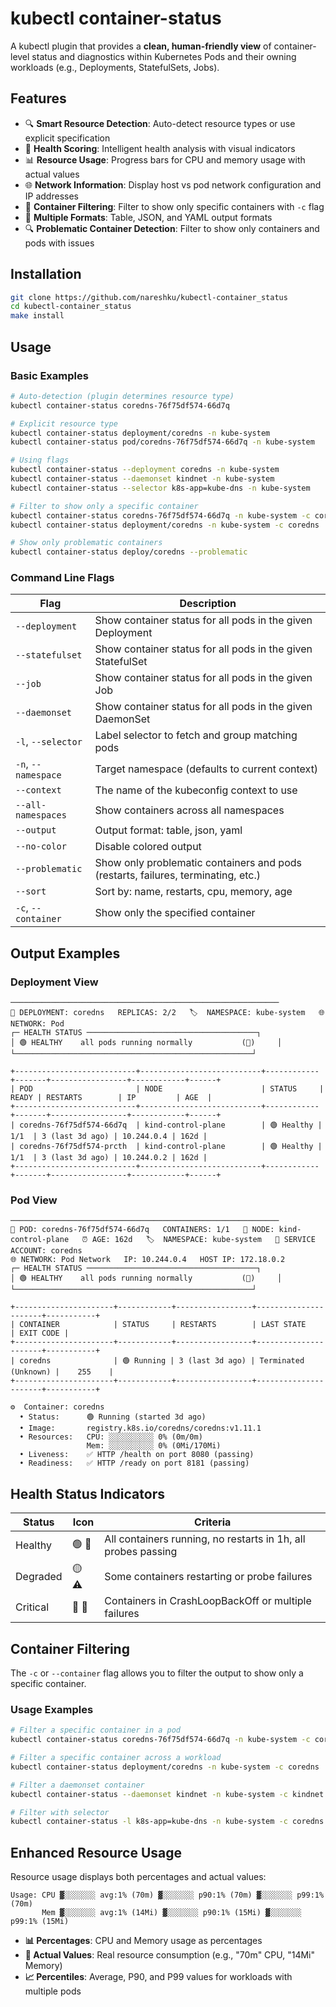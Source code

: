 # kubectl container-status

A kubectl plugin that provides a **clean, human-friendly view** of container-level status and diagnostics within Kubernetes Pods and their owning workloads (e.g., Deployments, StatefulSets, Jobs).

## Features

- 🔍 **Smart Resource Detection**: Auto-detect resource types or use explicit specification
- 🏥 **Health Scoring**: Intelligent health analysis with visual indicators
- 📊 **Resource Usage**: Progress bars for CPU and memory usage with actual values
- 🌐 **Network Information**: Display host vs pod network configuration and IP addresses
- 🎯 **Container Filtering**: Filter to show only specific containers with `-c` flag
- 📝 **Multiple Formats**: Table, JSON, and YAML output formats
- 🔍 **Problematic Container Detection**: Filter to show only containers and pods with issues

## Installation

```bash
git clone https://github.com/nareshku/kubectl-container_status
cd kubectl-container_status
make install
```

## Usage

### Basic Examples

```bash
# Auto-detection (plugin determines resource type)
kubectl container-status coredns-76f75df574-66d7q

# Explicit resource type
kubectl container-status deployment/coredns -n kube-system
kubectl container-status pod/coredns-76f75df574-66d7q -n kube-system

# Using flags
kubectl container-status --deployment coredns -n kube-system
kubectl container-status --daemonset kindnet -n kube-system
kubectl container-status --selector k8s-app=kube-dns -n kube-system

# Filter to show only a specific container
kubectl container-status coredns-76f75df574-66d7q -n kube-system -c coredns
kubectl container-status deployment/coredns -n kube-system -c coredns

# Show only problematic containers
kubectl container-status deploy/coredns --problematic
```

### Command Line Flags

| Flag                | Description                                                         |
| ------------------- | ------------------------------------------------------------------- |
| `--deployment`      | Show container status for all pods in the given Deployment          |
| `--statefulset`     | Show container status for all pods in the given StatefulSet         |
| `--job`             | Show container status for all pods in the given Job                 |
| `--daemonset`       | Show container status for all pods in the given DaemonSet           |
| `-l`, `--selector`  | Label selector to fetch and group matching pods                     |
| `-n`, `--namespace` | Target namespace (defaults to current context)                      |
| `--context`         | The name of the kubeconfig context to use                           |
| `--all-namespaces`  | Show containers across all namespaces                               |
| `--output`          | Output format: table, json, yaml                                   |
| `--no-color`        | Disable colored output                                              |
| `--problematic`     | Show only problematic containers and pods (restarts, failures, terminating, etc.) |
| `--sort`            | Sort by: name, restarts, cpu, memory, age                          ||
| `-c`, `--container` | Show only the specified container                                   |

## Output Examples

### Deployment View
```
────────────────────────────────────────────────────────────
🎯 DEPLOYMENT: coredns   REPLICAS: 2/2   🏷️  NAMESPACE: kube-system   🌐 NETWORK: Pod
┌─ HEALTH STATUS ──────────────────────────────────────┐
│ 🟢 HEALTHY    all pods running normally           (💚)     │
└─────────────────────────────────────────────────────┘

+---------------------------+---------------------------+------------+-------+-----------------+------------+------+
| POD                       | NODE                      | STATUS     | READY | RESTARTS        | IP         | AGE  |
+---------------------------+---------------------------+------------+-------+-----------------+------------+------+
| coredns-76f75df574-66d7q  | kind-control-plane        | 🟢 Healthy |  1/1  | 3 (last 3d ago) | 10.244.0.4 | 162d |
| coredns-76f75df574-prcth  | kind-control-plane        | 🟢 Healthy |  1/1  | 3 (last 3d ago) | 10.244.0.2 | 162d |
+---------------------------+---------------------------+------------+-------+-----------------+------------+------+
```

### Pod View
```
────────────────────────────────────────────────────────────
🎯 POD: coredns-76f75df574-66d7q   CONTAINERS: 1/1   📍 NODE: kind-control-plane   ⏰ AGE: 162d   🏷️  NAMESPACE: kube-system   🔐 SERVICE ACCOUNT: coredns
🌐 NETWORK: Pod Network   IP: 10.244.0.4   HOST IP: 172.18.0.2
┌─ HEALTH STATUS ──────────────────────────────────────┐
│ 🟢 HEALTHY    all pods running normally           (💚)     │
└─────────────────────────────────────────────────────┘

+----------------------+------------+-----------------+----------------------+-----------+
| CONTAINER            | STATUS     | RESTARTS        | LAST STATE           | EXIT CODE |
+----------------------+------------+-----------------+----------------------+-----------+
| coredns              | 🟢 Running | 3 (last 3d ago) | Terminated (Unknown) |    255    |
+----------------------+------------+-----------------+----------------------+-----------+

⚙️  Container: coredns
  • Status:      🟢 Running (started 3d ago)
  • Image:       registry.k8s.io/coredns/coredns:v1.11.1
  • Resources:   CPU: ░░░░░░░░░░ 0% (0m/0m)
                 Mem: ░░░░░░░░░░ 0% (0Mi/170Mi)
  • Liveness:    ✅ HTTP /health on port 8080 (passing)
  • Readiness:   ✅ HTTP /ready on port 8181 (passing)
```

## Health Status Indicators

| Status | Icon | Criteria |
|--------|------|----------|
| Healthy | 🟢 💚 | All containers running, no restarts in 1h, all probes passing |
| Degraded | 🟡 ⚠️ | Some containers restarting or probe failures |
| Critical | 🔴 🚨 | Containers in CrashLoopBackOff or multiple failures |

## Container Filtering

The `-c` or `--container` flag allows you to filter the output to show only a specific container.

### Usage Examples

```bash
# Filter a specific container in a pod
kubectl container-status coredns-76f75df574-66d7q -n kube-system -c coredns

# Filter a specific container across a workload
kubectl container-status deployment/coredns -n kube-system -c coredns

# Filter a daemonset container
kubectl container-status --daemonset kindnet -n kube-system -c kindnet

# Filter with selector
kubectl container-status -l k8s-app=kube-dns -n kube-system -c coredns
```

## Enhanced Resource Usage

Resource usage displays both percentages and actual values:

```
Usage: CPU ▓░░░░░░░ avg:1% (70m) ▓░░░░░░░ p90:1% (70m) ▓░░░░░░░ p99:1% (70m)
       Mem ▓░░░░░░░ avg:1% (14Mi) ▓░░░░░░░ p90:1% (15Mi) ▓░░░░░░░ p99:1% (15Mi)
```

- **📊 Percentages**: CPU and Memory usage as percentages
- **📏 Actual Values**: Real resource consumption (e.g., "70m" CPU, "14Mi" Memory)
- **📈 Percentiles**: Average, P90, and P99 values for workloads with multiple pods
